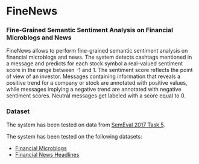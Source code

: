 # FineNews

### Fine-Grained Semantic Sentiment Analysis on Financial Microblogs and News

FineNews allows to perform fine-grained semantic sentiment analysis on financial microblogs and news.
The system detects cashtags mentioned in a message and predicts for each stock symbol a real-valued sentiment score in the range between -1 and 1.
The sentiment score reflects the point of view of an investor. Messages containing information that reveals a positive trend for a company or stock are annotated with positive values, while messages implying a negative trend are annotated with negative sentiment scores. Neutral messages get labeled with a score equal to 0.

### Dataset

The system has been tested on data from [SemEval 2017 Task 5](http://alt.qcri.org/semeval2017/task5/).

The system has been tested on the following datasets:
* [Financial Microblogs](https://bitbucket.org/ssix-project/semeval-2017-task-5-subtask-1/)
* [Financial News Headlines](https://bitbucket.org/ssix-project/semeval-2017-task-5-subtask-2/)
